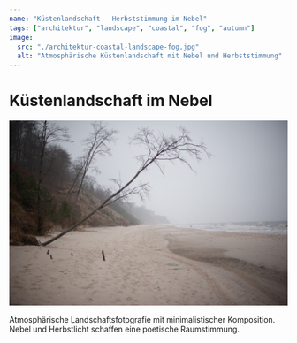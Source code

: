 ```yaml
---
name: "Küstenlandschaft - Herbststimmung im Nebel"
tags: ["architektur", "landscape", "coastal", "fog", "autumn"]
image:
  src: "./architektur-coastal-landscape-fog.jpg"
  alt: "Atmosphärische Küstenlandschaft mit Nebel und Herbststimmung"
---
```


# Küstenlandschaft im Nebel
![Küstenlandschaft im Nebel](./architektur-coastal-landscape-fog.jpg)

Atmosphärische Landschaftsfotografie mit minimalistischer Komposition. Nebel und Herbstlicht schaffen eine poetische Raumstimmung.